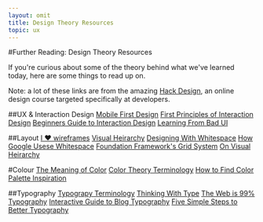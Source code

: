 ```yaml
---
layout: omit
title: Design Theory Resources
topic: ux
---
```


#Further Reading: Design Theory Resources

If you're curious about some of the theory behind what we've learned today, here are some things to read up on.

Note: a lot of these links are from the amazing [Hack Design](http://hackdesign.org/), an online design course targeted specifically at developers. 

##UX & Interaction Design
[Mobile First Design](http://www.lukew.com/ff/entry.asp?933)
[First Principles of Interaction Design](http://www.asktog.com/basics/firstPrinciples.html)
[Beginners Guide to Interaction Design](http://www.uxbooth.com/articles/complete-beginners-guide-to-interaction-design/)
[Learning From Bad UI](http://signalvnoise.com/posts/1128-learning-from-bad-ui)

##Layout 
[I ♥ wireframes](http://wireframes.tumblr.com/)
[Visual Heirarchy](http://52weeksofux.com/tagged/week_10)
[Designing With Whitespace](http://kadavy.net/blog/posts/whitespace-113/)
[How Google Usese Whitespace](http://us1.campaign-archive2.com/?u=836dc9c64862f158af8a31e20&id=fdcffdbf91)
[Foundation Framework's Grid System](http://foundation.zurb.com/docs/components/grid.html)
[On Visual Heirarchy](http://blog.formedfunction.com/post/3029763425/on-visual-hierarchy)

#Colour
[The Meaning of Color](http://www.smashingmagazine.com/2010/01/28/color-theory-for-designers-part-1-the-meaning-of-color/)
[Color Theory Terminology](http://www.smashingmagazine.com/2010/02/02/color-theory-for-designers-part-2-understanding-concepts-and-terminology/)
[How to Find Color Palette Inspiration](http://thenextweb.com/dd/2011/12/30/9-places-to-get-inspiration-for-your-websites-color/#!v1ry4)

##Typography
[Typograpy Terminology](http://freelancefolder.com/typography-essentials-a-getting-started-guide/)
[Thinking With Type](http://www.thinkingwithtype.com/)
[The Web is 99% Typography](http://ia.net/blog/the-web-is-all-about-typography-period/)
[Interactive Guide to Blog Typography](http://www.kaikkonendesign.fi/typography/)
[Five Simple Steps to Better Typography](http://www.markboulton.co.uk/journal/five-simple-steps-to-better-typography)